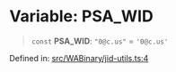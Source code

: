 # Variable: PSA\_WID

> `const` **PSA\_WID**: `"0@c.us"` = `'0@c.us'`

Defined in: [src/WABinary/jid-utils.ts:4](https://github.com/Fokusdotid/bail/blob/0fe6346a5ff68a74eb71890335c982b44e2da604/src/WABinary/jid-utils.ts#L4)

